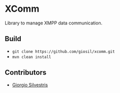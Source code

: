 # XComm

Library to manage XMPP data communication.


## Build

- `git clone https://github.com/giosil/xcomm.git`
- `mvn clean install`

## Contributors

* [Giorgio Silvestris](https://github.com/giosil)
